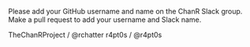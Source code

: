 Please add your GitHub username and name on the ChanR Slack group.
Make a pull request to add your username and Slack name.

TheChanRProject / @rchatter 
r4pt0s          / @r4pt0s
